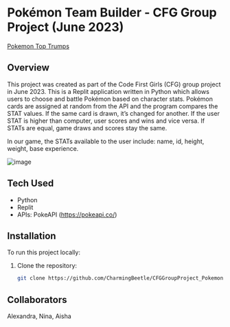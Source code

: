 # Pokémon Team Builder - CFG Group Project (June 2023)

[Pokemon Top Trumps](https://replit.com/@SweetNighthawk/CFG-Project-Test-Code)


## Overview
This project was created as part of the Code First Girls (CFG) group project in June 2023.
This is a Replit application written in Python which allows users to choose and battle Pokémon based on character stats. 
Pokémon cards are assigned at random from the API and the program compares the STAT values. If the same card is drawn, it’s changed for another. If the user STAT is higher than computer, user scores and wins and vice versa. If STATs are equal, game draws and scores stay the same.

In our game, the STATs available to the user include: name, id, height, weight, base experience.

![image](https://github.com/user-attachments/assets/84d16030-feeb-43a5-92b0-d787f35f27b6)

## Tech Used
- Python
- Replit
- APIs: PokeAPI (https://pokeapi.co/)

## Installation
To run this project locally:

1. Clone the repository:
   ```bash
   git clone https://github.com/CharmingBeetle/CFGGroupProject_PokemonJune2023.git

## Collaborators
Alexandra, Nina, Aisha
